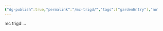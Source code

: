 ```yaml
---
{"dg-publish":true,"permalink":"/mc-trigd/","tags":["gardenEntry"],"noteIcon":"","created":"2023-10-01T13:30:03.444+09:00","updated":"2023-10-01T16:08:03.527+09:00"}
---
```


mc trigd ...